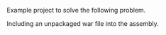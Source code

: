 Example project to solve the following problem.

Including an unpackaged war file into the assembly.

